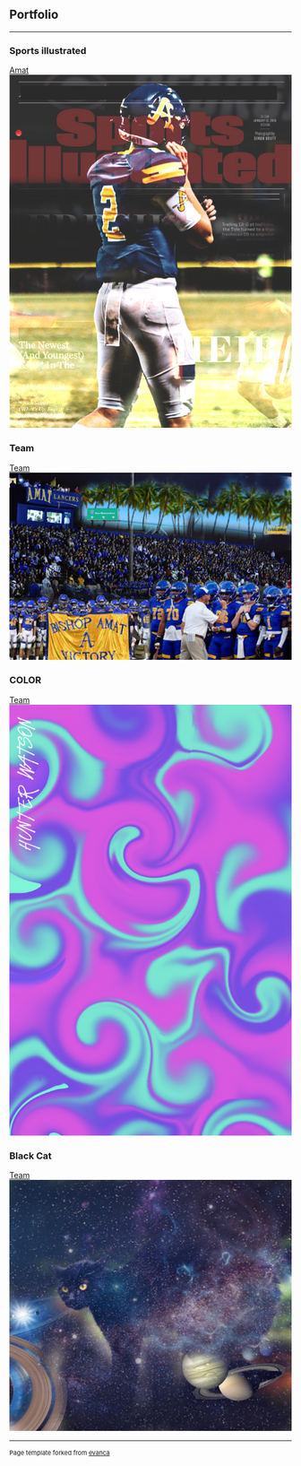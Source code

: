 ## Portfolio

---


### Sports illustrated 

[Amat](/sample_page)
<img src="images/HWsportsIllustrated.JPG?raw=true"/>


### Team

[Team](/sample_page)
<img src="images/Amatfb.jpg?raw=true"/>

### COLOR

[Team](/sample_page)
<img src="images/Screen Shot 2021-12-06 at 1.39.58 PM.png?raw=true"/>

### Black Cat

[Team](/sample_page)
<img src="images/Screen Shot 2021-12-08 at 10.42.51 AM.png?raw=true"/>


---
<p style="font-size:11px">Page template forked from <a href="https://github.com/evanca/quick-portfolio">evanca</a></p>
<!-- Remove above link if you don't want to attibute -->
